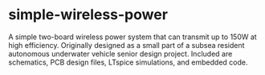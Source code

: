 # simple-wireless-power
A simple two-board wireless power system that can transmit up to 150W at high efficiency. Originally designed as a small part of a subsea resident autonomous underwater vehicle senior design project. Included are schematics, PCB design files, LTspice simulations, and embedded code.
